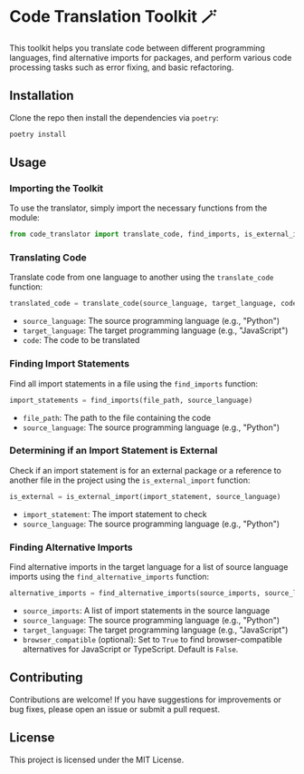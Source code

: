 # Code Translation Toolkit 🪄
This toolkit helps you translate code between different programming languages, find alternative imports for packages, and perform various code processing tasks such as error fixing, and basic refactoring.

## Installation
Clone the repo then install the dependencies via `poetry`:
```bash
poetry install
```

## Usage
### Importing the Toolkit
To use the translator, simply import the necessary functions from the module:

```python
from code_translator import translate_code, find_imports, is_external_import, find_alternative_imports
```

### Translating Code
Translate code from one language to another using the `translate_code` function:

```python
translated_code = translate_code(source_language, target_language, code)
```

- `source_language`: The source programming language (e.g., "Python")
- `target_language`: The target programming language (e.g., "JavaScript")
- `code`: The code to be translated

### Finding Import Statements
Find all import statements in a file using the `find_imports` function:

```python
import_statements = find_imports(file_path, source_language)
```

- `file_path`: The path to the file containing the code
- `source_language`: The source programming language (e.g., "Python")

### Determining if an Import Statement is External
Check if an import statement is for an external package or a reference to another file in the project using the `is_external_import` function:

```python
is_external = is_external_import(import_statement, source_language)
```
- `import_statement`: The import statement to check
- `source_language`: The source programming language (e.g., "Python")

### Finding Alternative Imports
Find alternative imports in the target language for a list of source language imports using the `find_alternative_imports` function:

```python
alternative_imports = find_alternative_imports(source_imports, source_language, target_language, browser_compatible=False)
```
- `source_imports`: A list of import statements in the source language
- `source_language`: The source programming language (e.g., "Python")
- `target_language`: The target programming language (e.g., "JavaScript")
- `browser_compatible` (optional): Set to `True` to find browser-compatible alternatives for JavaScript or TypeScript. Default is `False`.

## Contributing
Contributions are welcome! If you have suggestions for improvements or bug fixes, please open an issue or submit a pull request.

## License
This project is licensed under the MIT License.
